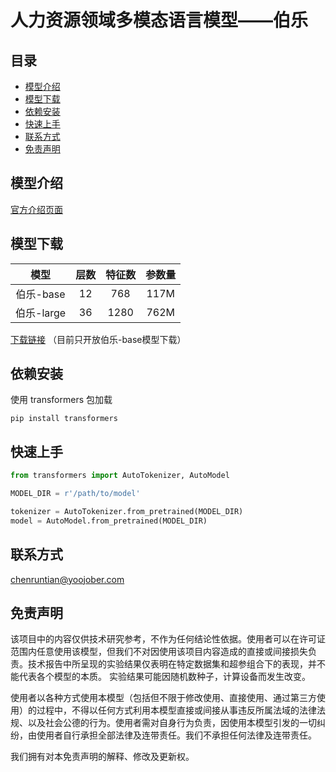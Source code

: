 # 人力资源领域多模态语言模型——伯乐

## 目录
 - [模型介绍](#模型介绍)
 - [模型下载](#模型下载)
 - [依赖安装](#依赖安装)
 - [快速上手](#快速上手)
 - [联系方式](#联系方式)
 - [免责声明](#免责声明)

## 模型介绍
[官方介绍页面](https://yoo-ai.com/pre-training.html)

## 模型下载

|    模型    | 层数 | 特征数 | 参数量 |
| :--------: | :--: | :----: | :----: |
| 伯乐-base  |  12  |  768   |  117M  |
| 伯乐-large |  36  |  1280  |  762M  |

 [下载链接](https://download.yoo-ai.com/resource/pretrain-model.zip)
（目前只开放伯乐-base模型下载）

## 依赖安装
使用 transformers 包加载
``` shell
pip install transformers
```

## 快速上手

```python
from transformers import AutoTokenizer, AutoModel

MODEL_DIR = r'/path/to/model'

tokenizer = AutoTokenizer.from_pretrained(MODEL_DIR)
model = AutoModel.from_pretrained(MODEL_DIR)
```



## 联系方式

chenruntian@yoojober.com

## 免责声明
该项目中的内容仅供技术研究参考，不作为任何结论性依据。使用者可以在许可证范围内任意使用该模型，但我们不对因使用该项目内容造成的直接或间接损失负责。技术报告中所呈现的实验结果仅表明在特定数据集和超参组合下的表现，并不能代表各个模型的本质。 实验结果可能因随机数种子，计算设备而发生改变。

使用者以各种方式使用本模型（包括但不限于修改使用、直接使用、通过第三方使用）的过程中，不得以任何方式利用本模型直接或间接从事违反所属法域的法律法规、以及社会公德的行为。使用者需对自身行为负责，因使用本模型引发的一切纠纷，由使用者自行承担全部法律及连带责任。我们不承担任何法律及连带责任。

我们拥有对本免责声明的解释、修改及更新权。

